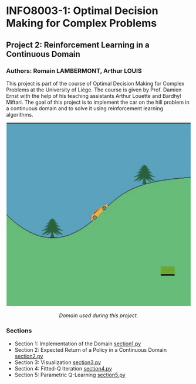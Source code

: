 # INFO8003-1: Optimal Decision Making for Complex Problems
## Project 2: Reinforcement Learning in a Continuous Domain
### Authors: Romain LAMBERMONT, Arthur LOUIS

This project is part of the course of Optimal Decision Making for Complex Problems at the University of Liège. The course is given by Prof. Damien Ernst with the help of his teaching assistants Arthur Louette and Bardhyl Miftari. The goal of this project is to implement the car on the hill problem in a continuous domain and to solve it using reinforcement learning algorithms.

<div align="center">
    <img src="./figures/car_on_the_hill.png" alt="Car on the Hill">
    <p><em>Domain used during this project.</em></p>
</div>

### Sections
- Section 1: Implementation of the Domain [section1.py](./code/section1.py)
- Section 2: Expected Return of a Policy in a Continuous Domain [section2.py](./code/section2.py)
- Section 3: Visualization [section3.py](./code/section3.py)
- Section 4: Fitted-Q Iteration [section4.py](./code/section4.py)
- Section 5: Parametric Q-Learning [section5.py](./code/section5.py)